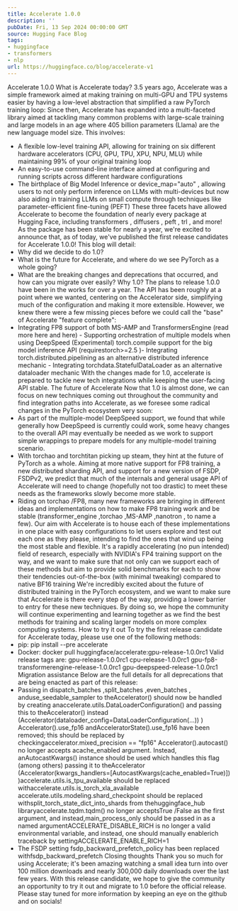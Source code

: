 ```yaml
---
title: Accelerate 1.0.0
description: ''
pubDate: Fri, 13 Sep 2024 00:00:00 GMT
source: Hugging Face Blog
tags:
- huggingface
- transformers
- nlp
url: https://huggingface.co/blog/accelerate-v1
---
```


Accelerate 1.0.0
What is Accelerate today?
3.5 years ago, Accelerate was a simple framework aimed at making training on multi-GPU and TPU systems easier by having a low-level abstraction that simplified a raw PyTorch training loop:
Since then, Accelerate has expanded into a multi-faceted library aimed at tackling many common problems with large-scale training and large models in an age where 405 billion parameters (Llama) are the new language model size. This involves:
- A flexible low-level training API, allowing for training on six different hardware accelerators (CPU, GPU, TPU, XPU, NPU, MLU) while maintaining 99% of your original training loop
- An easy-to-use command-line interface aimed at configuring and running scripts across different hardware configurations
- The birthplace of Big Model Inference or
device_map="auto"
, allowing users to not only perform inference on LLMs with multi-devices but now also aiding in training LLMs on small compute through techniques like parameter-efficient fine-tuning (PEFT)
These three facets have allowed Accelerate to become the foundation of nearly every package at Hugging Face, including transformers
, diffusers
, peft
, trl
, and more!
As the package has been stable for nearly a year, we're excited to announce that, as of today, we've published the first release candidates for Accelerate 1.0.0!
This blog will detail:
- Why did we decide to do 1.0?
- What is the future for Accelerate, and where do we see PyTorch as a whole going?
- What are the breaking changes and deprecations that occurred, and how can you migrate over easily?
Why 1.0?
The plans to release 1.0.0 have been in the works for over a year. The API has been roughly at a point where we wanted,
centering on the Accelerator
side, simplifying much of the configuration and making it more extensible. However, we knew
there were a few missing pieces before we could call the "base" of Accelerate
"feature complete":
- Integrating FP8 support of both MS-AMP and
TransformersEngine
(read more here and here) - Supporting orchestration of multiple models when using DeepSpeed (Experimental)
torch.compile
support for the big model inference API (requirestorch>=2.5
)- Integrating
torch.distributed.pipelining
as an alternative distributed inference mechanic - Integrating
torchdata.StatefulDataLoader
as an alternative dataloader mechanic
With the changes made for 1.0, accelerate is prepared to tackle new tech integrations while keeping the user-facing API stable.
The future of Accelerate
Now that 1.0 is almost done, we can focus on new techniques coming out throughout the community and find integration paths into Accelerate, as we foresee some radical changes in the PyTorch ecosystem very soon:
- As part of the multiple-model DeepSpeed support, we found that while generally how DeepSpeed is currently could work, some heavy changes to the overall API may eventually be needed as we work to support simple wrappings to prepare models for any multiple-model training scenario.
- With torchao and torchtitan picking up steam, they hint at the future of PyTorch as a whole. Aiming at more native support for FP8 training, a new distributed sharding API, and support for a new version of FSDP, FSDPv2, we predict that much of the internals and general usage API of Accelerate will need to change (hopefully not too drastic) to meet these needs as the frameworks slowly become more stable.
- Riding on
torchao
/FP8, many new frameworks are bringing in different ideas and implementations on how to make FP8 training work and be stable (transformer_engine
,torchao
,MS-AMP
,nanotron
, to name a few). Our aim with Accelerate is to house each of these implementations in one place with easy configurations to let users explore and test out each one as they please, intending to find the ones that wind up being the most stable and flexible. It's a rapidly accelerating (no pun intended) field of research, especially with NVIDIA's FP4 training support on the way, and we want to make sure that not only can we support each of these methods but aim to provide solid benchmarks for each to show their tendencies out-of-the-box (with minimal tweaking) compared to native BF16 training
We're incredibly excited about the future of distributed training in the PyTorch ecosystem, and we want to make sure that Accelerate is there every step of the way, providing a lower barrier to entry for these new techniques. By doing so, we hope the community will continue experimenting and learning together as we find the best methods for training and scaling larger models on more complex computing systems.
How to try it out
To try the first release candidate for Accelerate today, please use one of the following methods:
- pip:
pip install --pre accelerate
- Docker:
docker pull huggingface/accelerate:gpu-release-1.0.0rc1
Valid release tags are:
gpu-release-1.0.0rc1
cpu-release-1.0.0rc1
gpu-fp8-transformerengine-release-1.0.0rc1
gpu-deepspeed-release-1.0.0rc1
Migration assistance
Below are the full details for all deprecations that are being enacted as part of this release:
- Passing in
dispatch_batches
,split_batches
,even_batches
, anduse_seedable_sampler
to theAccelerator()
should now be handled by creating anaccelerate.utils.DataLoaderConfiguration()
and passing this to theAccelerator()
instead (Accelerator(dataloader_config=DataLoaderConfiguration(...))
) Accelerator().use_fp16
andAcceleratorState().use_fp16
have been removed; this should be replaced by checkingaccelerator.mixed_precision == "fp16"
Accelerator().autocast()
no longer accepts acache_enabled
argument. Instead, anAutocastKwargs()
instance should be used which handles this flag (among others) passing it to theAccelerator
(Accelerator(kwargs_handlers=[AutocastKwargs(cache_enabled=True)])
)accelerate.utils.is_tpu_available
should be replaced withaccelerate.utils.is_torch_xla_available
accelerate.utils.modeling.shard_checkpoint
should be replaced withsplit_torch_state_dict_into_shards
from thehuggingface_hub
libraryaccelerate.tqdm.tqdm()
no longer acceptsTrue
/False
as the first argument, and instead,main_process_only
should be passed in as a named argumentACCELERATE_DISABLE_RICH
is no longer a valid environmental variable, and instead, one should manually enablerich
traceback by settingACCELERATE_ENABLE_RICH=1
- The FSDP setting
fsdp_backward_prefetch_policy
has been replaced withfsdp_backward_prefetch
Closing thoughts
Thank you so much for using Accelerate; it's been amazing watching a small idea turn into over 100 million downloads and nearly 300,000 daily downloads over the last few years.
With this release candidate, we hope to give the community an opportunity to try it out and migrate to 1.0 before the official release.
Please stay tuned for more information by keeping an eye on the github and on socials!
